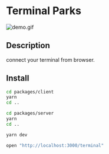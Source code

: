 Terminal Parks
====

![demo.gif](https://user-images.githubusercontent.com/17779386/116769691-f188bd80-aa78-11eb-89db-401f801f917a.gif)

## Description

connect your terminal from browser.

## Install

```sh
cd packages/client
yarn
cd ..

cd packages/server
yarn
cd ..

yarn dev

open "http://localhost:3000/terminal"
```
